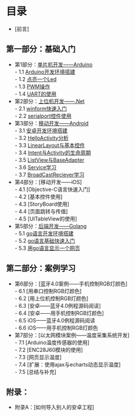 # 目录
- [前言]  

## 第一部分：基础入门
- 第1部分：[单片机开发——Arduino](1.0.md)  
        - 1.1 [Arduino开发环境搭建](1.1.md)  
        - 1.2 [点亮一个Led](1.2.md)  
        - 1.3 [PWM操作](1.3.md)  
        - 1.4 [UART的使用](1.4.md)  
- 第2部分：[上位机开发——.Net](2.0.md)  
        - 2.1 [winform快速入门](2.1.md)  
        - 2.2 [serialport控件使用](2.2.md)  
- 第3部分：[移动开发——Android](3.0.md)  
        - 3.1 [安卓开发环境搭建](3.1.md)  
        - 3.2 [HelloActivity分析](3.2.md)  
        - 3.3 [LinearLayout与基本控件](3.3.md)  
        - 3.4 [Intent与Activity的生命周期](3.4.md)  
        - 3.5 [ListView与BaseAdapter](3.5.md)  
        - 3.6 [Service学习](3.6.md)  
        - 3.7 [BroadCastReciever学习](3.7.md)  
- 第4部分：[移动开发——iOS]  
        - 4.1 [Objective-C语言快速入门]  
        - 4.2 [基本控件使用]  
        - 4.3 [StoryBoard使用]  
        - 4.4 [页面跳转与传值]  
        - 4.5 [UITableView的使用]  
- 第5部分：[后端开发——Golang](5.0.md)  
        - 5.1 [go语言开发环境搭建](5.1.md)  
        - 5.2 [go语言基础快速入门](5.2.md)  
        - 5.3 [用go语言显示一个网页](5.3.md)  

## 第二部分：案例学习
- 第6部分：[蓝牙4.0案例——手机控制RGB灯颜色]  
        - 6.1 [用串口控制RGB灯颜色]  
        - 6.2 [用上位机控制RGB灯颜色]  
        - 6.3 [安卓——蓝牙4.0例程源码阅读]  
        - 6.4 [安卓——用手机控制RGB灯颜色]  
        - 6.5 iOS——蓝牙4.0例程源码阅读  
        - 6.6 iOS——用手机控制RGB灯颜色  
- 第7部分：[以太网模块案例——温度采集系统开发]  
        - 7.1 [Arduino温度传感器的使用]  
        - 7.2 [ENC28J60模块的使用]  
        - 7.3 [网页显示温度]  
        - 7.4 [扩展：使用ajax与echarts动态显示温度]  
        - 7.5 [总结与补充]  

## 附录：
- 附录A：[如何导入别人的安卓工程]  
